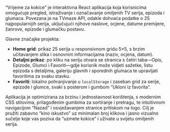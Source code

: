 “Vrijeme za kokice” je interaktivna React aplikacija koja korisnicima omogućuje pregled, istraživanje i označavanje omiljenih TV serija, epizoda i glumaca. Povezana je na TVmaze API, odakle dohvaća podatke o 25 najpopularnijih serija, uključujući njihove naslove, ocjene, datume premijere, žanrove, epizode i glumačku postavu.

Glavne značajke projekta:

* **Home grid**: prikaz 25 serija u responsivnom gridu 5×5, s brzim učitavanjem slika i osnovnim informacijama (naziv, ocjena, datum).
* **Detaljni prikaz**: po kliku na seriju otvara se stranica s četiri taba—Opis, Epizode, Glumci i Favoriti—gdje korisnik može vidjeti sažetke, listu epizoda s detaljima, galeriju glavnih i sporednih glumaca te upravljati favoritima za svaku stavku.
* **Favoriti**: lokalno pohranjivanje u `localStorage` i zaseban grid za serije, epizode i glumce, svaki s posterom i gumbom “Ukloni iz favorita”.

Aplikacija je optimizirana za brzinu i jednostavnost korištenja, s modernim CSS stilovima, prilagođenim gumbima za sortiranje i pretragu, te intuitivnom navigacijom “Nazad” i osvježavanjem stranice pritiskom na logo. Cilj je pružiti zabavno “kino iskustvo” uz minimalan broj klikova i jasno vizualno sučelje koje vas poziva da “uzmete kokice” i uživate u svijetu omiljenih serija.
